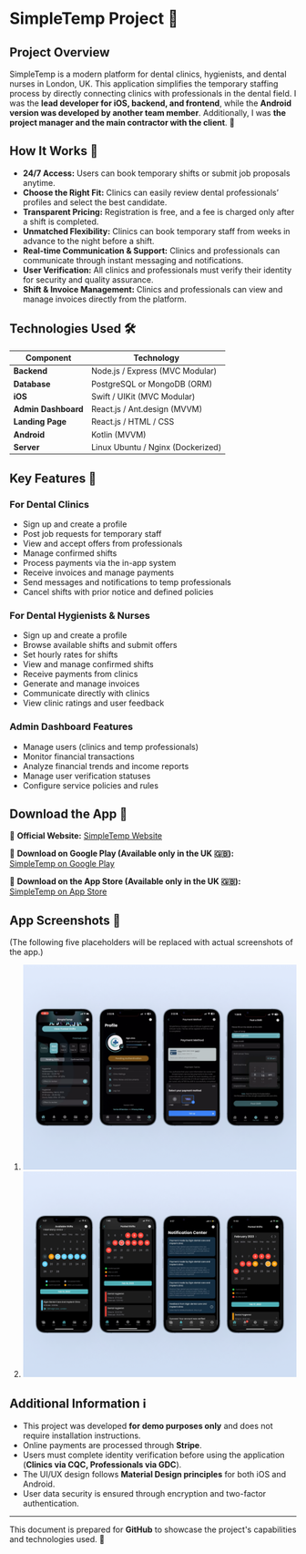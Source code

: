 # SimpleTemp Project 🚀

## Project Overview
SimpleTemp is a modern platform for dental clinics, hygienists, and dental nurses in London, UK. This application simplifies the temporary staffing process by directly connecting clinics with professionals in the dental field. I was the **lead developer for iOS, backend, and frontend**, while the **Android version was developed by another team member**. Additionally, I was **the project manager and the main contractor with the client**. 💼

## How It Works 🔄
- **24/7 Access:** Users can book temporary shifts or submit job proposals anytime.
- **Choose the Right Fit:** Clinics can easily review dental professionals’ profiles and select the best candidate.
- **Transparent Pricing:** Registration is free, and a fee is charged only after a shift is completed.
- **Unmatched Flexibility:** Clinics can book temporary staff from weeks in advance to the night before a shift.
- **Real-time Communication & Support:** Clinics and professionals can communicate through instant messaging and notifications.
- **User Verification:** All clinics and professionals must verify their identity for security and quality assurance.
- **Shift & Invoice Management:** Clinics and professionals can view and manage invoices directly from the platform.

## Technologies Used 🛠
| Component | Technology |
|-----------|------------|
| **Backend** | Node.js / Express (MVC Modular) |
| **Database** | PostgreSQL or MongoDB (ORM) |
| **iOS** | Swift / UIKit (MVC Modular) |
| **Admin Dashboard** | React.js / Ant.design (MVVM) |
| **Landing Page** | React.js / HTML / CSS |
| **Android** | Kotlin (MVVM) |
| **Server** | Linux Ubuntu / Nginx (Dockerized) |

## Key Features 🎯
### **For Dental Clinics**
- Sign up and create a profile
- Post job requests for temporary staff
- View and accept offers from professionals
- Manage confirmed shifts
- Process payments via the in-app system
- Receive invoices and manage payments
- Send messages and notifications to temp professionals
- Cancel shifts with prior notice and defined policies

### **For Dental Hygienists & Nurses**
- Sign up and create a profile
- Browse available shifts and submit offers
- Set hourly rates for shifts
- View and manage confirmed shifts
- Receive payments from clinics
- Generate and manage invoices
- Communicate directly with clinics
- View clinic ratings and user feedback

### **Admin Dashboard Features**
- Manage users (clinics and temp professionals)
- Monitor financial transactions
- Analyze financial trends and income reports
- Manage user verification statuses
- Configure service policies and rules

## Download the App 📲
🔹 **Official Website:** [SimpleTemp Website](http://simpletemp.co.uk)

🔹 **Download on Google Play (Available only in the UK 🇬🇧):**  
[SimpleTemp on Google Play](https://play.google.com/store/apps/details?id=com.simpletempco.simpletemp&gl=UK)

🔹 **Download on the App Store (Available only in the UK 🇬🇧):**  
[SimpleTemp on App Store](https://apps.apple.com/gb/app/simpletemp/id1631831946)

## App Screenshots 📸
(The following five placeholders will be replaced with actual screenshots of the app.)

1. ![Screenshots](./mnt/sc4-01.png)
1. ![Screenshots](./mnt/sc4-02.png)

## Additional Information ℹ️
- This project was developed **for demo purposes only** and does not require installation instructions.
- Online payments are processed through **Stripe**.
- Users must complete identity verification before using the application (**Clinics via CQC, Professionals via GDC**).
- The UI/UX design follows **Material Design principles** for both iOS and Android.
- User data security is ensured through encryption and two-factor authentication.

---
This document is prepared for **GitHub** to showcase the project's capabilities and technologies used. 🚀

